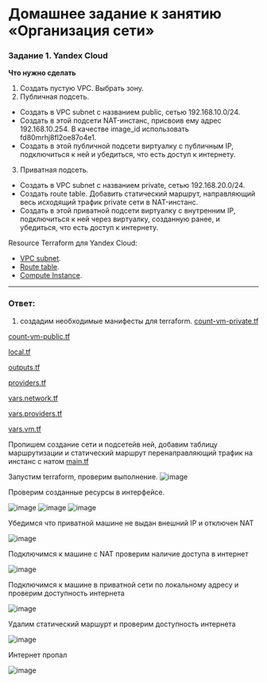 # Домашнее задание к занятию «Организация сети»

### Задание 1. Yandex Cloud 

**Что нужно сделать**

1. Создать пустую VPC. Выбрать зону.
2. Публичная подсеть.

 - Создать в VPC subnet с названием public, сетью 192.168.10.0/24.
 - Создать в этой подсети NAT-инстанс, присвоив ему адрес 192.168.10.254. В качестве image_id использовать fd80mrhj8fl2oe87o4e1.
 - Создать в этой публичной подсети виртуалку с публичным IP, подключиться к ней и убедиться, что есть доступ к интернету.
3. Приватная подсеть.
 - Создать в VPC subnet с названием private, сетью 192.168.20.0/24.
 - Создать route table. Добавить статический маршрут, направляющий весь исходящий трафик private сети в NAT-инстанс.
 - Создать в этой приватной подсети виртуалку с внутренним IP, подключиться к ней через виртуалку, созданную ранее, и убедиться, что есть доступ к интернету.

Resource Terraform для Yandex Cloud:

- [VPC subnet](https://registry.terraform.io/providers/yandex-cloud/yandex/latest/docs/resources/vpc_subnet).
- [Route table](https://registry.terraform.io/providers/yandex-cloud/yandex/latest/docs/resources/vpc_route_table).
- [Compute Instance](https://registry.terraform.io/providers/yandex-cloud/yandex/latest/docs/resources/compute_instance).


---
### Ответ:
1. создадим необходимые манифесты для terraform.
[count-vm-private.tf](https://github.com/ne0kk/YandexCloud/blob/main/01/count-vm-private.tf)

[count-vm-public.tf](https://github.com/ne0kk/YandexCloud/blob/main/01/count-vm-public.tf)

[local.tf](https://github.com/ne0kk/YandexCloud/blob/main/01/local.tf)

[outputs.tf](https://github.com/ne0kk/YandexCloud/blob/main/01/outputs.tf)

[providers.tf](https://github.com/ne0kk/YandexCloud/blob/main/01/providers.tf)

[vars.network.tf](https://github.com/ne0kk/YandexCloud/blob/main/01/vars.network.tf)

[vars.providers.tf](https://github.com/ne0kk/YandexCloud/blob/main/01/vars.providers.tf)

[vars.vm.tf](https://github.com/ne0kk/YandexCloud/blob/main/01/vars.vm.tf)

Пропишем создание сети и подсетейв ней, добавим таблицу маршрутизации и статический маршрут перенаправляющий трафик на инстанс с натом 
[main.tf](https://github.com/ne0kk/YandexCloud/blob/main/01/main.tf)

Запустим terraform, проверим выполнение. 
![image](https://github.com/user-attachments/assets/f2b91e99-a4e6-4de0-9738-f14345c1a9a1)

Проверим созданные ресурсы в интерфейсе. 

![image](https://github.com/user-attachments/assets/26ded654-f7c2-4f02-92cf-7b41736cb4a0)
![image](https://github.com/user-attachments/assets/bf1f5bea-1053-44c8-a081-050cd5287ab5)
![image](https://github.com/user-attachments/assets/da8af2e8-ab2e-480d-a376-774037330385)

Убедимся что приватной машине не выдан внешний IP и отключен NAT

![image](https://github.com/user-attachments/assets/83378b39-e153-434d-9ca9-fece257432ba)

Подключимся к машине с NAT проверим наличие доступа в интернет

![image](https://github.com/user-attachments/assets/7d7957c4-9dcd-4576-9485-cb3ba4414d3d)

Подключимся к машине в приватной сети по локальному адресу и проверим доступность интернета

![image](https://github.com/user-attachments/assets/82edace1-11a0-4ed2-841a-fce11eeee281)

Удалим статический маршурт и проверим доступность интернета

![image](https://github.com/user-attachments/assets/b302045b-cb74-4d1b-b7c5-f1bee1dd18a0)

Интернет пропал 

![image](https://github.com/user-attachments/assets/2b8ec54d-19d9-40b7-bac5-c511292c2936)




